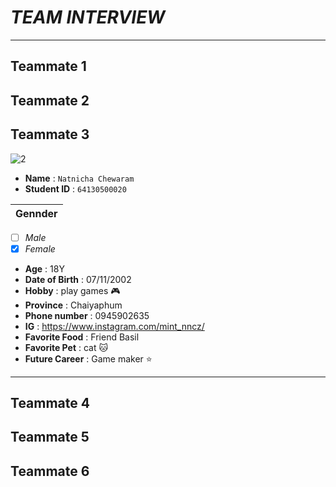 # *TEAM INTERVIEW*
---
Teammate 1  
---
Teammate 2  
---
Teammate 3
-----
![2](https://user-images.githubusercontent.com/88108990/131996566-36683150-5c83-48b4-bf35-48b9ee7b0af9.jpg)


* **Name** : ```Natnicha Chewaram``` 
* **Student ID** : ```64130500020```

| **Gennder** |
|--------------|
- [ ] _Male_   
- [x]  _Female_
* **Age** : 18Y
* **Date of Birth** : 07/11/2002
* **Hobby** : play games 🎮
* **Province** : Chaiyaphum
* **Phone number** : 0945902635
* **IG** : https://www.instagram.com/mint_nncz/   
*  **Favorite Food** : Friend Basil
*  **Favorite Pet** : cat 🐱
*  **Future Career** : Game maker ⭐

---
Teammate 4
---
Teammate 5
---
Teammate 6
---
